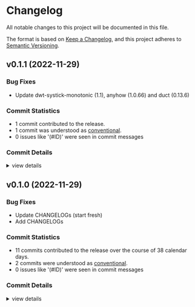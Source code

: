 # Changelog

All notable changes to this project will be documented in this file.

The format is based on [Keep a Changelog](https://keepachangelog.com/en/1.0.0/),
and this project adheres to [Semantic Versioning](https://semver.org/spec/v2.0.0.html).

## v0.1.1 (2022-11-29)

### Bug Fixes

 - <csr-id-1dddc48a348a608a544d827d1c423be2743dc522/> Update dwt-systick-monotonic (1.1), anyhow (1.0.66) and duct (0.13.6)

### Commit Statistics

<csr-read-only-do-not-edit/>

 - 1 commit contributed to the release.
 - 1 commit was understood as [conventional](https://www.conventionalcommits.org).
 - 0 issues like '(#ID)' were seen in commit messages

### Commit Details

<csr-read-only-do-not-edit/>

<details><summary>view details</summary>

 * **Uncategorized**
    - Update dwt-systick-monotonic (1.1), anyhow (1.0.66) and duct (0.13.6) ([`1dddc48`](https://github.com/kiibohd/kiibohd-firmware/commit/1dddc48a348a608a544d827d1c423be2743dc522))
</details>

## v0.1.0 (2022-11-29)

### Bug Fixes

 - <csr-id-dd9e37c0a6d501df964495fff4435298df59cd95/> Update CHANGELOGs (start fresh)
 - <csr-id-18a14cd0ff3ed3780c2857196c93d55bba025524/> Add CHANGELOGs

### Commit Statistics

<csr-read-only-do-not-edit/>

 - 11 commits contributed to the release over the course of 38 calendar days.
 - 2 commits were understood as [conventional](https://www.conventionalcommits.org).
 - 0 issues like '(#ID)' were seen in commit messages

### Commit Details

<csr-read-only-do-not-edit/>

<details><summary>view details</summary>

 * **Uncategorized**
    - Bump kiibohd-atsam4s v0.1.0, keystonetkl v0.1.0, keystonefs v0.1.0, gemini v0.1.0, kira96 v0.1.0 ([`e94f188`](https://github.com/kiibohd/kiibohd-firmware/commit/e94f188a4d8afd99566741e07e61247ababaa69a))
    - Add CHANGELOGs ([`18a14cd`](https://github.com/kiibohd/kiibohd-firmware/commit/18a14cd0ff3ed3780c2857196c93d55bba025524))
    - Update CHANGELOGs (start fresh) ([`dd9e37c`](https://github.com/kiibohd/kiibohd-firmware/commit/dd9e37c0a6d501df964495fff4435298df59cd95))
    - Fix RUSTSEC-2021-0141 (dotenv->dotenvy) ([`c66aaf3`](https://github.com/kiibohd/kiibohd-firmware/commit/c66aaf3bcd348a5f294f108fb3ef05a3c63a3033))
    - Fix GitHub Actions ([`0651364`](https://github.com/kiibohd/kiibohd-firmware/commit/0651364d4d2320d6ff55d6ba7df12bc1313f13a2))
    - Adjusting changelogs prior to release of kiibohd-atsam4s v0.1.0, keystonetkl v0.1.0, keystonefs v0.1.0, kira96 v0.1.0, gemini v0.1.0 ([`c1680be`](https://github.com/kiibohd/kiibohd-firmware/commit/c1680bea58bf9ebb8c62dead2980333b85a0dad8))
    - Renaming kira -> kira96 to get around smart-release annoyances ([`245f391`](https://github.com/kiibohd/kiibohd-firmware/commit/245f391292d5f9d2e1aeb0a99b716e8a047e14d5))
    - Add initial CHANGELOG.md files ([`cd36b7e`](https://github.com/kiibohd/kiibohd-firmware/commit/cd36b7ed6e28b1172afe4b5b05204e30c5f5640d))
    - cargo fmt ([`35bd382`](https://github.com/kiibohd/kiibohd-firmware/commit/35bd382018a4ce0df3c02ac9f765f9755d512f6c))
    - Add firmware revision support for bootloader ([`370cac8`](https://github.com/kiibohd/kiibohd-firmware/commit/370cac807f17e8ab407a93c83e9128be9018400b))
    - Basic skeleton of Kira firmware ([`34ecb64`](https://github.com/kiibohd/kiibohd-firmware/commit/34ecb6478885943f7194677464c81c5faf628967))
</details>

